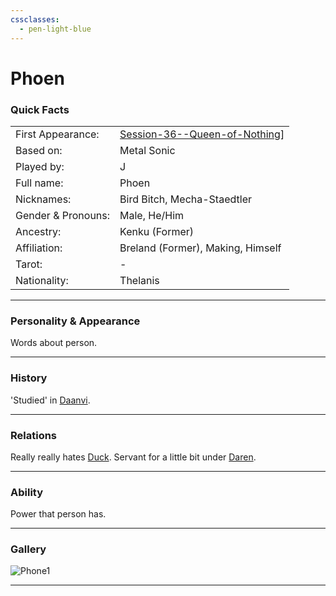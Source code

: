 ```yaml
---
cssclasses:
  - pen-light-blue
---
```

# Phoen
### Quick Facts

|                    |                                                                                    |
| ------------------ | ---------------------------------------------------------------------------------- |
| First Appearance:  | [Session-36--Queen-of-Nothing](../-Session-Notes/Session-36--Queen-of-Nothing.md)] |
| Based on:          | Metal Sonic                                                                        |
| Played by:         | J                                                                                  |
| Full name:         | Phoen                                                                              |
| Nicknames:         | Bird Bitch, Mecha-Staedtler                                                        |
| Gender & Pronouns: | Male, He/Him                                                                       |
| Ancestry:          | Kenku (Former)                                                                     |
| Affiliation:       | Breland (Former), Making, Himself                                                  |
| Tarot:             | -                                                                                  |
| Nationality:       | Thelanis                                                                           |
***
### Personality & Appearance
Words about person.

***
### History
'Studied' in [Daanvi](../Daanvi.md).

***
### Relations
Really really hates [Duck](Duck.md).
Servant for a little bit under [Daren](../../-Sacrosanct/Characters/Daren.md).

***
### Ability
Power that person has.

***
### Gallery

![Phone1](../../../../../99%20-%20META/attachments/Phone1.png)

***
